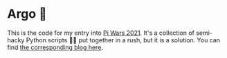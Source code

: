 # Argo 🤖

This is the code for my entry into [Pi Wars 2021](https://piwars.org/2021-vpw/). It's a collection of semi-hacky Python scripts 🐍📃 put together in a rush, but it is a solution. You can find [the corresponding blog here](argo.vercel.app).
